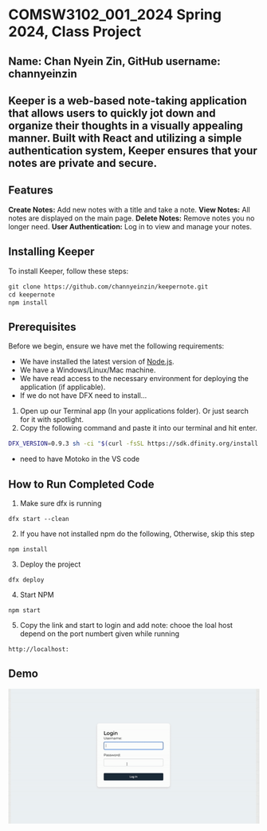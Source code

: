 # COMSW3102_001_2024 Spring 2024, Class Project
## Name: Chan Nyein Zin, GitHub username: channyeinzin

## Keeper is a web-based note-taking application that allows users to quickly jot down and organize their thoughts in a visually appealing manner. Built with React and utilizing a simple authentication system, Keeper ensures that your notes are private and secure.

## Features
**Create Notes:** Add new notes with a title and take a note.
**View Notes:** All notes are displayed on the main page.
**Delete Notes:** Remove notes you no longer need.
**User Authentication:** Log in to view and manage your notes.

## Installing Keeper

To install Keeper, follow these steps:

```
git clone https://github.com/channyeinzin/keepernote.git
cd keepernote
npm install
```

## Prerequisites

Before we begin, ensure we have met the following requirements:
- We have installed the latest version of [Node.js](https://nodejs.org/).
- We have a Windows/Linux/Mac machine.
- We have read access to the necessary environment for deploying the application (if applicable).
- If we do not have DFX need to install...
1. Open up our Terminal app (In your applications folder). Or just search for it with spotlight.
2. Copy the following command and paste it into our terminal and hit
enter.

```bash
DFX_VERSION=0.9.3 sh -ci "$(curl -fsSL https://sdk.dfinity.org/install.sh)"
```
- need to have Motoko in the VS code


## How to Run Completed Code

1. Make sure dfx is running

```
dfx start --clean
```
2. If you have not installed npm do the following, Otherwise, skip this step
```
npm install
```
3. Deploy the project
```
dfx deploy
```

4. Start NPM
```
npm start
```

5. Copy the link and start to login and add note: chooe the loal host depend on the port numbert given while running
```
http://localhost:

```

## Demo


![Demo Screenshot1](/src/dkeeper_assets/assets/sc1.gif)
